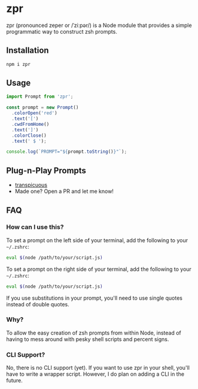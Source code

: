 # zpr

zpr (pronounced zeper or /ˈziːpər/) is a Node module that provides a simple programmatic way to construct zsh prompts.

## Installation

```bash
npm i zpr
```

## Usage

```js
import Prompt from 'zpr';

const prompt = new Prompt()
  .colorOpen('red')
  .text('[')
  .cwdFromHome()
  .text(']')
  .colorClose()
  .text(' $ ');

console.log(`PROMPT="${prompt.toString()}"`);
```

## Plug-n-Play Prompts

- [transpicuous](https://www.npmjs.com/package/transpicuous)
- Made one? Open a PR and let me know!

## FAQ

### How can I use this?

To set a prompt on the left side of your terminal, add the following to your `~/.zshrc`:

```bash
eval $(node /path/to/your/script.js)
```

To set a prompt on the right side of your terminal, add the following to your `~/.zshrc`:

```bash
eval $(node /path/to/your/script.js)
```

If you use substitutions in your prompt, you'll need to use single quotes instead of double quotes.

### Why?

To allow the easy creation of zsh prompts from within Node, instead of having to mess around with pesky shell scripts and percent signs.

### CLI Support?

No, there is no CLI support (yet). If you want to use zpr in your shell, you'll have to write a wrapper script. However, I do plan on adding a CLI in the future.

